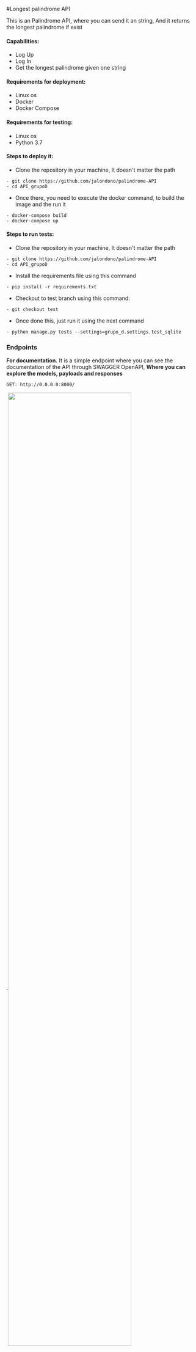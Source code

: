 #Longest palindrome API

This is an Palindrome API, where you can send it an string, And it returns the longest palindrome if exist
#### Capabilities:
* Log Up
* Log In
* Get the longest palindrome given one string

#### Requirements for deployment:
* Linux os 
* Docker
* Docker Compose

#### Requirements for testing:
* Linux os 
* Python 3.7

#### Steps to deploy it:
* Clone the repository in your machine, It doesn't matter the path
```
- git clone https://github.com/jalondono/palindrome-API
- cd API_grupoD
```
* Once there, you need to execute the docker command, to build the image and the run it
```
- docker-compose build
- docker-compose up
```
#### Steps to run tests:
* Clone the repository in your machine, It doesn't matter the path
```
- git clone https://github.com/jalondono/palindrome-API
- cd API_grupoD
```
* Install the requirements file using this command
```
- pip install -r requirements.txt
```
* Checkout to test branch using this command:
```
- git checkout test
```
* Once done this, just run it using the next command
```
- python manage.py tests --settings=grupo_d.settings.test_sqlite
```

### Endpoints
**For documentation.**
It is a simple endpoint where you can see the documentation of the API through SWAGGER OpenAPI, **Where you can explore the models, payloads and responses**
```
GET: http://0.0.0.0:8000/ 
```
.<img align="center" src="https://i.imgur.com/XbAE4fp.png" height="80%" width="80%"/>

**For User register.**
```
POST: http://0.0.0.0:8000/register/
```

 In order make use of palindrome Endpoint, you need to be authenticated, so first you must to create one user, using the register endpoint as follow. The user will be saved in a **sqlite db**
 
 .<img align="center" src="https://i.imgur.com/ueCDc1w.png" height="80%" width="80%"/>


**For Get Token.**
```
POST: http://0.0.0.0:8000/token/
```
At the time of make request to palindrome endpoint, you will need pass in the headers a valid token, You can get your token making use of this endpoint as follow

 .<img align="center" src="https://i.imgur.com/8UTEH85.png" height="80%" width="80%"/>
 
**For Refresh Token.**
```
POST: http://0.0.0.0:8000/token/refresh/
```

By default the token will have a duration of 6 hours, once passed this time you have to refresh it, using this endpoint as follow

.<img align="center" src="https://i.imgur.com/lR2Sqx0.png" height="80%" width="80%"/>

**For Palindrome.**
```
POST: http://0.0.0.0:8000/palindrome/
```
Well... The palindrome endpoint needs two things, A valid token on headers and the string from which you will get the palindrome.
* Headers

.<img align="center" src="https://i.imgur.com/RyXnBRx.png" height="40%" width="90%"/>
After the put the token on the headers like in the image above. You just need insert the string and that's all

.<img align="center" src="https://i.imgur.com/pntZywH.png" height="80%" width="90%"/>

 # Authors:
* **Juan Alberto Londoño H.** - [jalondono](https://github.com/jalondono)
